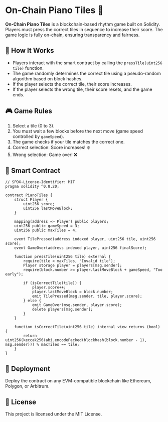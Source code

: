 # On-Chain Piano Tiles 🎵

**On-Chain Piano Tiles** is a blockchain-based rhythm game built on Solidity. Players must press the correct tiles in sequence to increase their score. The game logic is fully on-chain, ensuring transparency and fairness.

## 🚀 How It Works
- Players interact with the smart contract by calling the `pressTile(uint256 tile)` function.
- The game randomly determines the correct tile using a pseudo-random algorithm based on block hashes.
- If the player selects the correct tile, their score increases.
- If the player selects the wrong tile, their score resets, and the game ends.

## 🎮 Game Rules
1. Select a tile (0 to 3).
2. You must wait a few blocks before the next move (game speed controlled by `gameSpeed`).
3. The game checks if your tile matches the correct one.
4. Correct selection: Score increases! ❇️
5. Wrong selection: Game over! ❌

## 📜 Smart Contract
```solidity
// SPDX-License-Identifier: MIT
pragma solidity ^0.8.20;

contract PianoTiles {
    struct Player {
        uint256 score;
        uint256 lastMoveBlock;
    }

    mapping(address => Player) public players;
    uint256 public gameSpeed = 3;
    uint256 public maxTiles = 4;

    event TilePressed(address indexed player, uint256 tile, uint256 score);
    event GameOver(address indexed player, uint256 finalScore);

    function pressTile(uint256 tile) external {
        require(tile < maxTiles, "Invalid tile");
        Player storage player = players[msg.sender];
        require(block.number >= player.lastMoveBlock + gameSpeed, "Too early");
        
        if (isCorrectTile(tile)) {
            player.score++;
            player.lastMoveBlock = block.number;
            emit TilePressed(msg.sender, tile, player.score);
        } else {
            emit GameOver(msg.sender, player.score);
            delete players[msg.sender];
        }
    }

    function isCorrectTile(uint256 tile) internal view returns (bool) {
        return uint256(keccak256(abi.encodePacked(blockhash(block.number - 1), msg.sender))) % maxTiles == tile;
    }
}
```

## 🔧 Deployment
Deploy the contract on any EVM-compatible blockchain like Ethereum, Polygon, or Arbitrum.

## 📜 License
This project is licensed under the MIT License.

